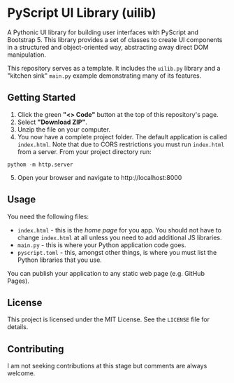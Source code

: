 # PyScript UI Library (uilib)

A Pythonic UI library for building user interfaces with PyScript and Bootstrap 5. This library provides a set of classes to create UI components in a structured and object-oriented way, abstracting away direct DOM manipulation.

This repository serves as a template. It includes the `uilib.py` library and a "kitchen sink" `main.py` example demonstrating many of its features.

## Getting Started

1.  Click the green **"<> Code"** button at the top of this repository's page.
2.  Select **"Download ZIP"**.
3.  Unzip the file on your computer.
4.  You now have a complete project folder. The default application is called `index.html`. Note that due to CORS restrictions you must run ``index.html`` from a server. From your project directory run:

```
pythom -m http.server
```

5.  Open your browser and navigate to http://localhost:8000

## Usage

You need the following files:
- ``index.html`` - this is the *home page* for you app. You should not have to change ``index.html`` at all unless you need to add additional JS libraries.
- ``main.py`` - this is where your Python application code goes.
- ``pyscript.toml`` - this, amongst other things, is where you must list the Python libraries that you use.

You can publish your application to any static web page (e.g. GitHub Pages).

## License

This project is licensed under the MIT License. See the `LICENSE` file for details.

## Contributing

I am not seeking contributions at this stage but comments are always welcome.
